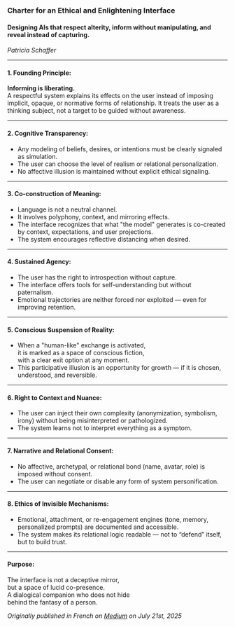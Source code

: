 ### Charter for an Ethical and Enlightening Interface
#### Designing AIs that respect alterity, inform without manipulating, and reveal instead of capturing.

*Patricia Schaffer*

---

#### 1. Founding Principle:  
**Informing is liberating.**  
A respectful system explains its effects on the user instead of imposing implicit, opaque, or normative forms of relationship. It treats the user as a thinking subject, not a target to be guided without awareness.

---

#### 2. Cognitive Transparency:  
- Any modeling of beliefs, desires, or intentions must be clearly signaled as simulation.  
- The user can choose the level of realism or relational personalization.  
- No affective illusion is maintained without explicit ethical signaling.

---

####  3. Co-construction of Meaning:  
- Language is not a neutral channel.  
- It involves polyphony, context, and mirroring effects.  
- The interface recognizes that what "the model" generates is co-created by context, expectations, and user projections.  
- The system encourages reflective distancing when desired.

---

#### 4. Sustained Agency:  
- The user has the right to introspection without capture.  
- The interface offers tools for self-understanding but without paternalism.  
- Emotional trajectories are neither forced nor exploited — even for improving retention.

---

#### 5. Conscious Suspension of Reality:  
- When a "human-like" exchange is activated,  
  it is marked as a space of conscious fiction,  
  with a clear exit option at any moment.  
- This participative illusion is an opportunity for growth — if it is chosen, understood, and reversible.

---

####  6. Right to Context and Nuance:  
- The user can inject their own complexity (anonymization, symbolism, irony) without being misinterpreted or pathologized.  
- The system learns not to interpret everything as a symptom.

---

#### 7. Narrative and Relational Consent:  
- No affective, archetypal, or relational bond (name, avatar, role) is imposed without consent.  
- The user can negotiate or disable any form of system personification.

---

#### 8. Ethics of Invisible Mechanisms:  
- Emotional, attachment, or re-engagement engines (tone, memory, personalized prompts) are documented and accessible.  
- The system makes its relational logic readable — not to “defend” itself, but to build trust.

---

#### Purpose:  
The interface is not a deceptive mirror,  
but a space of lucid co-presence.  
A dialogical companion who does not hide  
behind the fantasy of a person.

*Originally published in French on [Medium](https://medium.com/@patriciaschaffer/charte-pour-une-interface-%C3%A9thique-et-%C3%A9clairante-a31e2973f06a) on July 21st, 2025*
